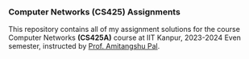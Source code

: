 ### Computer Networks (CS425) Assignments

This repository contains all of my assignment solutions for the course Computer Networks **(CS425A)** course at IIT Kanpur, 2023-2024 Even semester, instructed by [Prof. Amitangshu Pal](https://www.cse.iitk.ac.in/users/amitangshu/).
